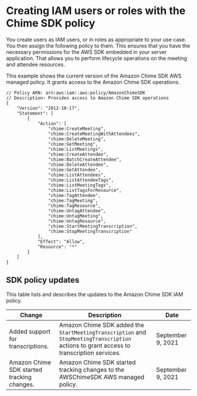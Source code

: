 # Creating IAM users or roles with the Chime SDK policy<a name="iam-users-roles"></a>

You create users as IAM users, or in roles as appropriate to your use case\. You then assign the following policy to them\. This ensures that you have the necessary permissions for the AWS SDK embedded in your server application\. That allows you to perform lifecycle operations on the meeting and attendee resources\. 

This example shows the current version of the Amazon Chime SDK AWS managed policy\. It grants access to the Amazon Chime SDK operations\.

```
// Policy ARN: arn:aws:iam::aws:policy/AmazonChimeSDK 
// Description: Provides access to Amazon Chime SDK operations
{
    "Version": "2012-10-17",
    "Statement": [
        {
            "Action": [
                "chime:CreateMeeting",
                "chime:CreateMeetingWithAttendees",
                "chime:DeleteMeeting",
                "chime:GetMeeting",
                "chime:ListMeetings",
                "chime:CreateAttendee",
                "chime:BatchCreateAttendee",
                "chime:DeleteAttendee",
                "chime:GetAttendee",
                "chime:ListAttendees",
                "chime:ListAttendeeTags",
                "chime:ListMeetingTags",
                "chime:ListTagsForResource",
                "chime:TagAttendee",
                "chime:TagMeeting",
                "chime:TagResource",
                "chime:UntagAttendee",
                "chime:UntagMeeting",
                "chime:UntagResource",
                "chime:StartMeetingTranscription",
                "chime:StopMeetingTranscription"
            ],
            "Effect": "Allow",
            "Resource": "*"
        }
    ]
}
```

## SDK policy updates<a name="pol-changes"></a>

This table lists and describes the updates to the Amazon Chime SDK IAM policy\.


| Change | Description | Date | 
| --- | --- | --- | 
| Added support for transcriptions\. | Amazon Chime SDK added the `StartMeetingTranscription` and `StopMeetingTranscription` actions to grant access to transcription services\. | September 9, 2021 | 
| Amazon Chime SDK started tracking changes\. | Amazon Chime SDK started tracking changes to the AWSChimeSDK AWS managed policy\. | September 9, 2021 | 